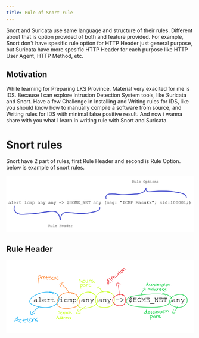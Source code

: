 ```yaml
---
title: Rule of Snort rule
---
```


Snort and Suricata use same language and structure of their rules. Different
about that is option provided of both and feature provided. For example, Snort
don't have spesific rule option for HTTP Header just general purpose, but Suricata
have more spesific HTTP Header for each purpose like HTTP User Agent, HTTP Method,
etc.

## Motivation

While learning for Preparing LKS Province, Material very exacited for me is IDS.
Because I can explore Intrusion Detection System tools, like Suricata and Snort.
Have a few Challenge in Installing and Writing rules for IDS, like you should
know how to manually compile a software from source, and Writing rules for IDS
with minimal false positive result. And now i wanna share with you what I learn
in writing rule with Snort and Suricata.

# Snort rules

Snort have 2 part of rules, first Rule Header and second is Rule Option. below is
example of snort rules.

![Snort rules](/assets/images/snort-rules.png)

## Rule Header

![Snort Rule Header](/assets/images/rule-header-snort.png)


